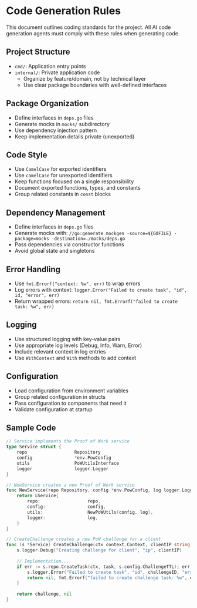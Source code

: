 # Code Generation Rules

This document outlines coding standards for the project. All AI code generation agents must comply with these rules when generating code.

## Project Structure

- `cmd/`: Application entry points
- `internal/`: Private application code
  - Organize by feature/domain, not by technical layer
  - Use clear package boundaries with well-defined interfaces

## Package Organization

- Define interfaces in `deps.go` files
- Generate mocks in `mocks/` subdirectory
- Use dependency injection pattern
- Keep implementation details private (unexported)

## Code Style

- Use `CamelCase` for exported identifiers
- Use `camelCase` for unexported identifiers
- Keep functions focused on a single responsibility
- Document exported functions, types, and constants
- Group related constants in `const` blocks

## Dependency Management

- Define interfaces in `deps.go` files
- Generate mocks with: `//go:generate mockgen -source=${GOFILE} -package=mocks -destination=./mocks/deps.go`
- Pass dependencies via constructor functions
- Avoid global state and singletons

## Error Handling

- Use `fmt.Errorf("context: %w", err)` to wrap errors
- Log errors with context: `logger.Error("Failed to create task", "id", id, "error", err)`
- Return wrapped errors: `return nil, fmt.Errorf("failed to create task: %w", err)`

## Logging

- Use structured logging with key-value pairs
- Use appropriate log levels (Debug, Info, Warn, Error)
- Include relevant context in log entries
- Use `WithContext` and `With` methods to add context

## Configuration

- Load configuration from environment variables
- Group related configuration in structs
- Pass configuration to components that need it
- Validate configuration at startup

## Sample Code

```go
// Service implements the Proof of Work service
type Service struct {
    repo                  Repository
    config                *env.PowConfig
    utils                 PoWUtilsInterface
    logger                logger.Logger
}

// NewService creates a new Proof of Work service
func NewService(repo Repository, config *env.PowConfig, log logger.Logger) *Service {
    return &Service{
        repo:                  repo,
        config:                config,
        utils:                 NewPoWUtils(config, log),
        logger:                log,
    }
}

// CreateChallenge creates a new PoW challenge for a client
func (s *Service) CreateChallenge(ctx context.Context, clientIP string) (*protocol.Challenge, error) {
    s.logger.Debug("Creating challenge for client", "ip", clientIP)
    
    // Implementation...
    if err := s.repo.CreateTask(ctx, task, s.config.ChallengeTTL); err != nil {
        s.logger.Error("Failed to create task", "id", challengeID, "error", err)
        return nil, fmt.Errorf("failed to create challenge task: %w", err)
    }
    
    return challenge, nil
}
